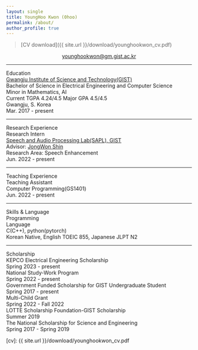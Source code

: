 ```yaml
---
layout: single
title: YoungHoo Kwon (0hoo)
permalink: /about/
author_profile: true
---
```


> [CV download]({{ site.url }}/download/younghookwon_cv.pdf)

<div id='CV'>
    <center><a href='mailto:younghookwon@gm.gist.ac.kr'>younghookwon@gm.gist.ac.kr</a></center>
    <hr>
    <div class='big_entry'>
        <div class='sub_title font_bold_hard'>Education</div>
        <div class='entry_component'>
            <div class='component_col col_left'>
                <div class='component_title font_bold'>
                    <a href='https://www.gist.ac.kr/kr/main.html' target='blank'>
                        Gwangju Institute of Science and Technology(GIST)
                    </a>
                </div>
                <div class='conponent_list'>
                    <div class='component_li'>Bachelor of Science in <span class='font_bold'>Electrical Engineering and Computer Science</span></div>
                    <div class='component_li'>Minor in <span class='font_bold'>Mathematics</span>, <span class='font_bold'>AI</span></div>
                    <div class='component_li'>Current TGPA <span class='font_bold'>4.24</span>/4.5 Major GPA <span class='font_bold'>4.5</span>/4.5</div>
                </div>
            </div>
            <div class='component_col col_right'>
                <div class='location font_light'>Gwangju, S. Korea</div>
                <div class='duration font_light'>Mar. 2017 - present</div>
            </div>
        </div>
    </div>
    <hr>
    <div class='big_entry'>
        <div class='sub_title font_bold_hard'>Research Experience</div>
        <div class='entry_component'>
            <div class='component_col col_left'>
                <div class='component_title font_bold'>
                    Research Intern
                </div>
                <div class='conponent_list'>
                    <div class='component_li'>
                        <a href='https://sapl.gist.ac.kr/' target='blank'>
                            Speech and Audio Processing Lab(SAPL), GIST
                        </a>
                    </div>
                    <div class='component_li'>Advisor: <a href='https://scholar.google.com/citations?user=-UyXLxcAAAAJ&hl=en' target='blank'>JongWon Shin</a></div>
                    <div class='component_li'>Research Area: Speech Enhancement</div>
                </div>
            </div>
            <div class='component_col col_right'>
                <div class='duration font_light'>Jun. 2022 - present</div>
            </div>
        </div>
    </div>
    <hr>
    <div class='big_entry'>
        <div class='sub_title font_bold_hard'>Teaching Experience</div>
        <div class='component_title font_bold'>Teaching Assistant</div>
        <div class='entry_component'>
            <div class='component_col col_left'>Computer Programming(GS1401)</div>
            <div class='component_col col_right duration font_light'>Jun. 2022 - present</div>
        </div>
    </div>    
    <hr>
    <div class='big_entry'>
        <div class='sub_title font_bold'>Skills & Language</div>
        <div class='entry_component_skill'>
            <div class='component_col col_left font_bold'>
                <div>Programming</div>
                <div>Language</div>
            </div>
            <div class='component_col'>
                <div>C(C++), python(pytorch)</div>
                <div><span class='font_bold'>Korean</span> Native, <span class='font_bold'>English</span> TOEIC 855, <span class='font_bold'>Japanese</span> JLPT N2</div>
            </div>
        </div>
    </div>
    <hr>
    <div class='big_entry'>
        <div class='sub_title font_bold'>Scholarship</div>
        <div class='entry_component'>
            <div class='component_col col_left'>KEPCO Electrical Engineering Scholarship</div>
            <div class='component_col col_right font_light duration'>Spring 2023 - present</div>
        </div>
        <div class='entry_component'>
            <div class='component_col col_left'>National Study-Work Program</div>
            <div class='component_col col_right font_light duration'>Spring 2022 - present</div>
        </div>
        <div class='entry_component'>
            <div class='component_col col_left'>Government Funded Scholarship for GIST Undergraduate Student</div>
            <div class='component_col col_right font_light duration'>Spring 2017 - present</div>
        </div>
        <div class='entry_component'>
            <div class='component_col col_left'>Multi-Child Grant</div>
            <div class='component_col col_right font_light duration'>Spring 2022 - Fall 2022</div>
        </div>
        <div class='entry_component'>
            <div class='component_col col_left'>LOTTE Scholarship Foundation-GIST Scholarship</div>
            <div class='component_col col_right font_light duration'>Summer 2019</div>
        </div>
        <div class='entry_component'>
            <div class='component_col col_left'>The National Scholarship for Science and Engineering</div>
            <div class='component_col col_right font_light duration'>Spring 2017 - Spring 2019</div>
        </div>
    </div>
</div>

[cv]: {{ site.url }}/download/younghookwon_cv.pdf

<!--
## ME
* 2017 3 GIST 입학
* 2017 6 반수
* 2018 3 GIST 복학
* 2019 6 UC BERKELEY SUMMER SESSION

## 2019 12 26
![shadow of me](/assets/images/about/20191226.jpg)

2020년 23살이 되는 미필 남학생이다.

공부를 지속하고 싶지만 **국방의 의무**에 붙잡혀 어떻게 하면 좋을지 고민하고 있다.
2019년 2학기에 휴학을 하여 [pocu academy](pocu)에서 [C 언메니지드 프로그래밍](pocu C)과 [C++ 언메니지드 프로그래밍](pocu CPP)을 수강했다.
군대에 대한 고민도 많지만 어떤 공부를 해야할지에 대해서도 고민이 많다.

일단 실행해보는 것이 가장 도움이 된다고 생각하여 이런저런 공부를 하고 있으며, 현재 [gistalk](http://gistalk.net/)개발에 참여하여 django를 공부 중이고, 딥러닝에 대해서도 책을 보며 공부하고 있다. django와 deep learning 모두 python을 사용하기 때문에 python도 알아가는 중이다.

공부한 내용 중 신기하고 의문이 생기는 지점들을 중심으로 업로드를 할 것이고, 가끔 생각이나 일상을 올릴 수도 있다.

[pocu]: https://pocu.academy/ko
[pocu C]: https://pocu.academy/ko/Courses/COMP2200
[pocu CPP]: https://pocu.academy/ko/Courses/COMP3200
[gistalk]: http://gistalk.net/
-->